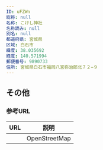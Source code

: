 ```yaml
---
ID: uFZWn
総称: null
名称: こけし神社
名称読み: null
別名: null
都道府県: 宮城県
区域: 白石市
緯度: 38.035692
経度: 140.571994
郵便番号: 9890733
住所: 宮城県白石市福岡八宮弥治郎北７２−９
---
```


## その他

### 参考URL

| URL | 説明          |
| --- | ------------- |
|     | OpenStreetMap |

